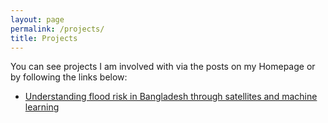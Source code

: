 ```yaml
---
layout: page
permalink: /projects/
title: Projects
---
```


You can see projects I am involved with via the posts on my Homepage or by following the links below:

* [Understanding flood risk in Bangladesh through satellites and machine learning](https://alex-saunders00.github.io/understanding-floods-Bangladesh/)


